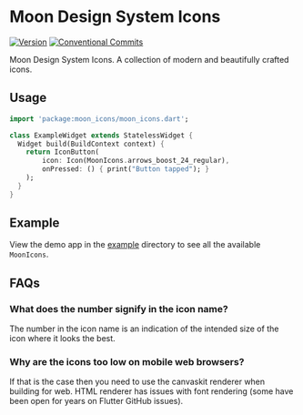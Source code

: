 # Moon Design System Icons

[![Version](https://img.shields.io/pub/v/moon_icons.svg)](https://pub.dev/packages/moon_icons) [![Conventional Commits](https://img.shields.io/badge/Conventional%20Commits-1.0.0-%23FE5196?logo=conventionalcommits&logoColor=white)](https://conventionalcommits.org) 

Moon Design System Icons. A collection of modern and beautifully crafted icons. 

## Usage

```dart
import 'package:moon_icons/moon_icons.dart';

class ExampleWidget extends StatelessWidget {
  Widget build(BuildContext context) {
    return IconButton(
        icon: Icon(MoonIcons.arrows_boost_24_regular),
        onPressed: () { print("Button tapped"); }
    );
  }
}
```
## Example

View the demo app in the [example](https://github.com/coingaming/moon_flutter_icons/tree/main/example) directory to see all the available `MoonIcons`.

## FAQs

### What does the number signify in the icon name?

The number in the icon name is an indication of the intended size of the icon where it looks the best.

### Why are the icons too low on mobile web browsers?

If that is the case then you need to use the canvaskit renderer when building for web. HTML renderer has issues with font rendering (some have been open for years on Flutter GitHub issues). 
